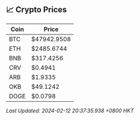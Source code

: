 ## 📈 Crypto Prices

| Coin | Price |
| ---- | ----- |
| BTC | $47942.9508 |
| ETH | $2485.6744 |
| BNB | $317.4256 |
| CRV | $0.4941 |
| ARB | $1.9335 |
| OKB | $49.1242 |
| DOGE | $0.0798 |

_Last Updated: 2024-02-12 20:37:35.938 +0800 HKT_